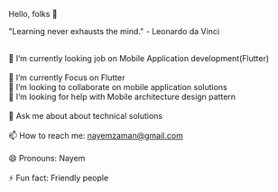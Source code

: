 Hello, folks 👋
  
  "Learning never exhausts the mind." - Leonardo da Vinci
  
<br> 🔭 I’m currently looking job on Mobile Application development(Flutter)<br/>
<br> 🌱 I’m currently Focus on Flutter
<br> 👯 I’m looking to collaborate on mobile application solutions
<br> 🤔 I’m looking for help with Mobile architecture design pattern<br/>
<br> 💬 Ask me about about technical solutions<br/>
<br> 📫 How to reach me: nayemzaman@gmail.com<br/>
<br> 😄 Pronouns: Nayem<br/>
<br> ⚡ Fun fact: Friendly people<br/>
